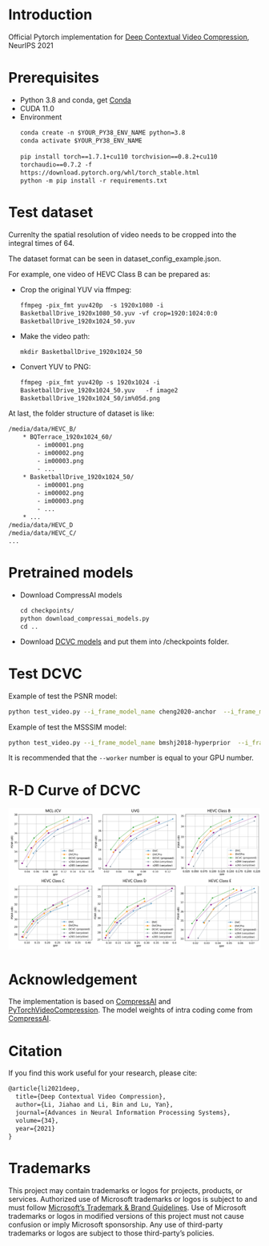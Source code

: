 # Introduction

Official Pytorch implementation for [Deep Contextual Video Compression](https://proceedings.neurips.cc/paper/2021/file/96b250a90d3cf0868c83f8c965142d2a-Paper.pdf), NeurIPS 2021

# Prerequisites
* Python 3.8 and conda, get [Conda](https://www.anaconda.com/)
* CUDA 11.0
* Environment
    ```
    conda create -n $YOUR_PY38_ENV_NAME python=3.8
    conda activate $YOUR_PY38_ENV_NAME
    
    pip install torch==1.7.1+cu110 torchvision==0.8.2+cu110 torchaudio==0.7.2 -f https://download.pytorch.org/whl/torch_stable.html
    python -m pip install -r requirements.txt
    ```



# Test dataset
Currenlty the spatial resolution of video needs to be cropped into the integral times of 64.

The dataset format can be seen in dataset_config_example.json. 

For example, one video of HEVC Class B can be prepared as:
* Crop the original YUV via ffmpeg:
    ```
    ffmpeg -pix_fmt yuv420p  -s 1920x1080 -i  BasketballDrive_1920x1080_50.yuv -vf crop=1920:1024:0:0 BasketballDrive_1920x1024_50.yuv
    ```
* Make the video path:
    ```
    mkdir BasketballDrive_1920x1024_50
    ```
* Convert YUV to PNG:
    ```
    ffmpeg -pix_fmt yuv420p -s 1920x1024 -i BasketballDrive_1920x1024_50.yuv   -f image2 BasketballDrive_1920x1024_50/im%05d.png
    ```
At last, the folder structure of dataset is like:

    /media/data/HEVC_B/
        * BQTerrace_1920x1024_60/
            - im00001.png
            - im00002.png
            - im00003.png
            - ...
        * BasketballDrive_1920x1024_50/
            - im00001.png
            - im00002.png
            - im00003.png
            - ...
        * ...
    /media/data/HEVC_D
    /media/data/HEVC_C/
    ...

# Pretrained models

* Download CompressAI models
    ```
    cd checkpoints/
    python download_compressai_models.py
    cd ..
    ```

* Download [DCVC models](https://1drv.ms/u/s!AozfVVwtWWYoiS5mcGX320bFXI0k?e=iMeykH) and put them into /checkpoints folder.

# Test DCVC

Example of test the PSNR model:
```bash
python test_video.py --i_frame_model_name cheng2020-anchor  --i_frame_model_path  checkpoints/cheng2020-anchor-3-e49be189.pth.tar  checkpoints/cheng2020-anchor-4-98b0b468.pth.tar   checkpoints/cheng2020-anchor-5-23852949.pth.tar   checkpoints/cheng2020-anchor-6-4c052b1a.pth.tar  --test_config     dataset_config_example.json  --cuda true --cuda_device 0,1,2,3   --worker 4   --output_json_result_path  DCVC_result_psnr.json    --model_type psnr  --recon_bin_path recon_bin_folder_psnr --model_path checkpoints/model_dcvc_quality_0_psnr.pth  checkpoints/model_dcvc_quality_1_psnr.pth checkpoints/model_dcvc_quality_2_psnr.pth checkpoints/model_dcvc_quality_3_psnr.pth
```

Example of test the MSSSIM model:
```bash
python test_video.py --i_frame_model_name bmshj2018-hyperprior  --i_frame_model_path  checkpoints/bmshj2018-hyperprior-ms-ssim-3-92dd7878.pth.tar checkpoints/bmshj2018-hyperprior-ms-ssim-4-4377354e.pth.tar    checkpoints/bmshj2018-hyperprior-ms-ssim-5-c34afc8d.pth.tar    checkpoints/bmshj2018-hyperprior-ms-ssim-6-3a6d8229.pth.tar   --test_config   dataset_config_example.json  --cuda true --cuda_device 0,1,2,3   --worker 4   --output_json_result_path  DCVC_result_msssim.json  --model_type msssim  --recon_bin_path recon_bin_folder_msssim --model_path checkpoints/model_dcvc_quality_0_msssim.pth checkpoints/model_dcvc_quality_1_msssim.pth checkpoints/model_dcvc_quality_2_msssim.pth checkpoints/model_dcvc_quality_3_msssim.pth
```
It is recommended that the ```--worker``` number is equal to your GPU number.

# R-D Curve of DCVC
![PSNR RD Curve](assets/rd_curve_psnr.png)

# Acknowledgement
The implementation is based on [CompressAI](https://github.com/InterDigitalInc/CompressAI) and [PyTorchVideoCompression](https://github.com/ZhihaoHu/PyTorchVideoCompression). The model weights of intra coding come from [CompressAI](https://github.com/InterDigitalInc/CompressAI).

# Citation
If you find this work useful for your research, please cite:

```
@article{li2021deep,
  title={Deep Contextual Video Compression},
  author={Li, Jiahao and Li, Bin and Lu, Yan},
  journal={Advances in Neural Information Processing Systems},
  volume={34},
  year={2021}
}
```

# Trademarks
This project may contain trademarks or logos for projects, products, or services. Authorized use of Microsoft trademarks or logos is subject to and must follow [Microsoft’s Trademark & Brand Guidelines](https://www.microsoft.com/en-us/legal/intellectualproperty/trademarks/usage/general). Use of Microsoft trademarks or logos in modified versions of this project must not cause confusion or imply Microsoft sponsorship. Any use of third-party trademarks or logos are subject to those third-party’s policies.
